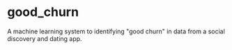 # good_churn
A machine learning system to identifying "good churn" in data from a social discovery and dating app.
